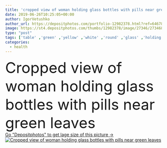 ```yaml
---
title: 'cropped view of woman holding glass bottles with pills near green leaves '
date: 2019-06-26T10:25:05+00:00
author: IgorVetushko
author_url: https://depositphotos.com/portfolio-12982378.html?ref=64678756
image: https://st4.depositphotos.com/thumbs/12982378/image/27346/273468534/api_thumb_450.jpg?forcejpeg=true
type: "post"
tags: ['table' ,'green' ,'yellow' ,'white' ,'round' ,'glass' ,'holding' ,'outdoors' ,'fresh' ,'leaves' ,'plants' ,'flora' ,'flowers' ,'health' ,'natural' ,'wooden' ,'medicine' ,'healthcare' ,'medical' ,'freshness' ,'woman' ,'treatment' ,'wood' ,'surface' ,'bottles' ,'pills' ,'remedy' ,'Medicare' ,'homeopathy' ,'partial' ,'granules' ,'Cropped' ,'Gypsophila' ,'globules' ,'one person' ,'top view' ,'Alternative Medicine' ]
categories: 
  - health
---
```

<div aling="center">
            <font size="60"> Cropped view of woman holding glass bottles with pills near green leaves</font>   
</div>
<div>
    <a href='https://depositphotos.com/273468534/stock-photo-cropped-view-woman-holding-glass.html?ref=64678756' target=_blank > Go "Depositphotos" to get lage size of this picture ->
        <img href='https://depositphotos.com/273468534/stock-photo-cropped-view-woman-holding-glass.html?ref=64678756' src='https://st4.depositphotos.com/12982378/27346/i/950/depositphotos_273468534-stock-photo-cropped-view-woman-holding-glass.jpg?forcejpeg=true' alt='Cropped view of woman holding glass bottles with pills near green leaves' >
    </a>
</div>
